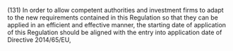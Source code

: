 (131) In order to allow competent authorities and investment firms to adapt to the new requirements contained in this Regulation so that they can be applied in an efficient and effective manner, the starting date of application of this Regulation should be aligned with the entry into application date of Directive 2014/65/EU,